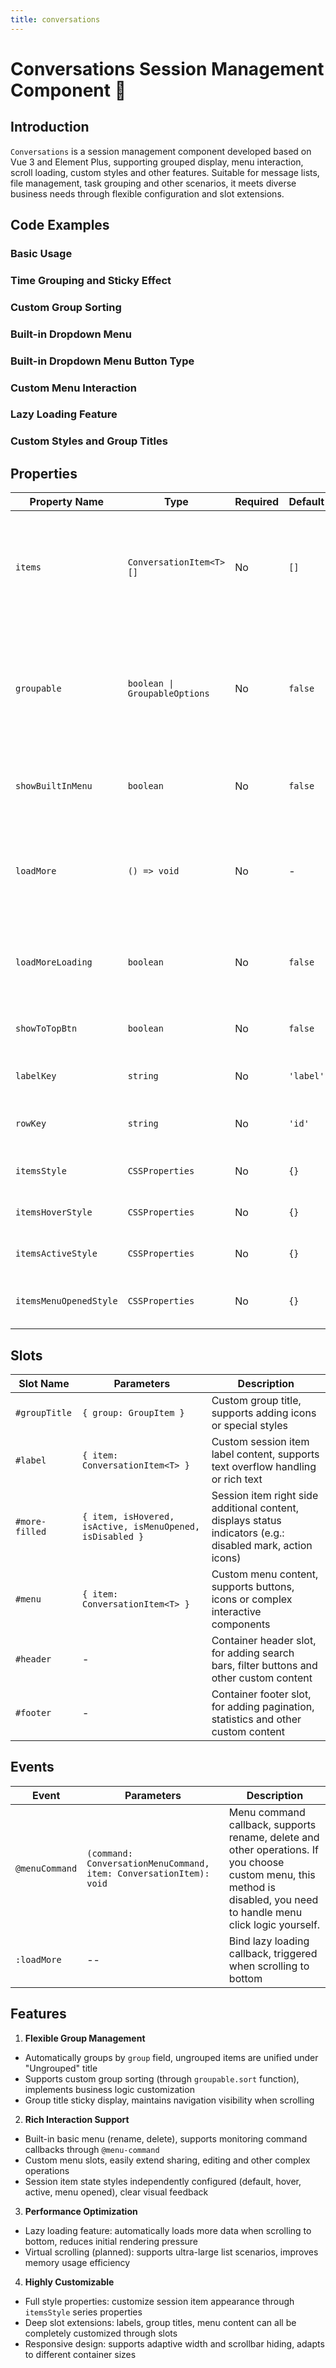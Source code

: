```yaml
---
title: conversations
---
```


# Conversations Session Management Component 📱

## Introduction

`Conversations` is a session management component developed based on Vue 3 and Element Plus, supporting grouped display, menu interaction, scroll loading, custom styles and other features. Suitable for message lists, file management, task grouping and other scenarios, it meets diverse business needs through flexible configuration and slot extensions.

## Code Examples

### Basic Usage

<demo src="./demos/base.vue"></demo>

### Time Grouping and Sticky Effect

<demo src="./demos/time-grouping.vue"></demo>

### Custom Group Sorting

<demo src="./demos/custom-group-sort.vue"></demo>

### Built-in Dropdown Menu

<demo src="./demos/built-in-menu.vue"></demo>

### Built-in Dropdown Menu Button Type

<demo src="./demos/built-in-menu-type.vue"></demo>

### Custom Menu Interaction

<demo src="./demos/custom-menu.vue"></demo>

### Lazy Loading Feature

<demo src="./demos/lazy-loading.vue"></demo>

### Custom Styles and Group Titles

<demo src="./demos/absolute-custom.vue"></demo>

## Properties

| Property Name          | Type                          | Required | Default   | Description                                                                              |
| ---------------------- | ----------------------------- | -------- | --------- | ---------------------------------------------------------------------------------------- |
| `items`                | `ConversationItem<T>[]`       | No       | `[]`      | Session item data list, containing `label`, `group`, `disabled` and other fields         |
| `groupable`            | `boolean \| GroupableOptions` | No       | `false`   | Whether to enable grouping, passing object can customize group sorting (`sort` function) |
| `showBuiltInMenu`      | `boolean`                     | No       | `false`   | Whether to show built-in menu (rename, delete)                                           |
| `loadMore`             | `() => void`                  | No       | -         | Lazy loading callback function, triggered when scrolling to bottom                       |
| `loadMoreLoading`      | `boolean`                     | No       | `false`   | Load more state, controls loading animation display                                      |
| `showToTopBtn`         | `boolean`                     | No       | `false`   | Whether to show back to top button                                                       |
| `labelKey`             | `string`                      | No       | `'label'` | Session item label field name                                                            |
| `rowKey`               | `string`                      | No       | `'id'`    | Session item unique identifier field name                                                |
| `itemsStyle`           | `CSSProperties`               | No       | `{}`      | Session item default style                                                               |
| `itemsHoverStyle`      | `CSSProperties`               | No       | `{}`      | Session item hover style                                                                 |
| `itemsActiveStyle`     | `CSSProperties`               | No       | `{}`      | Session item active style                                                                |
| `itemsMenuOpenedStyle` | `CSSProperties`               | No       | `{}`      | Session item style when menu is opened                                                   |

## Slots

| Slot Name      | Parameters                                                | Description                                                                                                |
| -------------- | --------------------------------------------------------- | ---------------------------------------------------------------------------------------------------------- |
| `#groupTitle`  | `{ group: GroupItem }`                                    | Custom group title, supports adding icons or special styles                                                |
| `#label`       | `{ item: ConversationItem<T> }`                           | Custom session item label content, supports text overflow handling or rich text                            |
| `#more-filled` | `{ item, isHovered, isActive, isMenuOpened, isDisabled }` | Session item right side additional content, displays status indicators (e.g.: disabled mark, action icons) |
| `#menu`        | `{ item: ConversationItem<T> }`                           | Custom menu content, supports buttons, icons or complex interactive components                             |
| `#header`      | -                                                         | Container header slot, for adding search bars, filter buttons and other custom content                     |
| `#footer`      | -                                                         | Container footer slot, for adding pagination, statistics and other custom content                          |

## Events

| Event          | Parameters                                                         | Description                                                                                                                                                            |
| -------------- | ------------------------------------------------------------------ | ---------------------------------------------------------------------------------------------------------------------------------------------------------------------- |
| `@menuCommand` | `(command: ConversationMenuCommand, item: ConversationItem): void` | Menu command callback, supports rename, delete and other operations. If you choose custom menu, this method is disabled, you need to handle menu click logic yourself. |
| `:loadMore`    | --                                                                 | Bind lazy loading callback, triggered when scrolling to bottom                                                                                                         |

## Features

1. **Flexible Group Management**

- Automatically groups by `group` field, ungrouped items are unified under "Ungrouped" title
- Supports custom group sorting (through `groupable.sort` function), implements business logic customization
- Group title sticky display, maintains navigation visibility when scrolling

2. **Rich Interaction Support**

- Built-in basic menu (rename, delete), supports monitoring command callbacks through `@menu-command`
- Custom menu slots, easily extend sharing, editing and other complex operations
- Session item state styles independently configured (default, hover, active, menu opened), clear visual feedback

3. **Performance Optimization**

- Lazy loading feature: automatically loads more data when scrolling to bottom, reduces initial rendering pressure
- Virtual scrolling (planned): supports ultra-large list scenarios, improves memory usage efficiency

4. **Highly Customizable**

- Full style properties: customize session item appearance through `itemsStyle` series properties
- Deep slot extensions: labels, group titles, menu content can all be completely customized through slots
- Responsive design: supports adaptive width and scrollbar hiding, adapts to different container sizes
